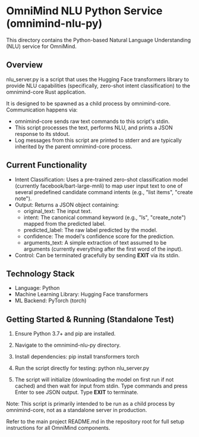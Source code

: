 # OmniMind NLU Python Service (omnimind-nlu-py)

This directory contains the Python-based Natural Language Understanding (NLU) service for OmniMind.

## Overview

nlu_server.py is a script that uses the Hugging Face transformers library to provide NLU capabilities (specifically, zero-shot intent classification) to the omnimind-core Rust application.

It is designed to be spawned as a child process by omnimind-core. Communication happens via:
- omnimind-core sends raw text commands to this script's stdin.
- This script processes the text, performs NLU, and prints a JSON response to its stdout.
- Log messages from this script are printed to stderr and are typically inherited by the parent omnimind-core process.

## Current Functionality

- Intent Classification: Uses a pre-trained zero-shot classification model (currently facebook/bart-large-mnli) to map user input text to one of several predefined candidate command intents (e.g., "list items", "create note").
- Output: Returns a JSON object containing:
    - original_text: The input text.
    - intent: The canonical command keyword (e.g., "ls", "create_note") mapped from the predicted label.
    - predicted_label: The raw label predicted by the model.
    - confidence: The model's confidence score for the prediction.
    - arguments_text: A simple extraction of text assumed to be arguments (currently everything after the first word of the input).
- Control: Can be terminated gracefully by sending __EXIT__ via its stdin.

## Technology Stack

- Language: Python
- Machine Learning Library: Hugging Face transformers
- ML Backend: PyTorch (torch)

## Getting Started & Running (Standalone Test)

1.  Ensure Python 3.7+ and pip are installed.
2.  Navigate to the omnimind-nlu-py directory.
3.  Install dependencies:
        pip install transformers torch
    
4.  Run the script directly for testing:
        python nlu_server.py
    
5.  The script will initialize (downloading the model on first run if not cached) and then wait for input from stdin. Type commands and press Enter to see JSON output. Type __EXIT__ to terminate.

Note: This script is primarily intended to be run as a child process by omnimind-core, not as a standalone server in production.

Refer to the main project README.md in the repository root for full setup instructions for all OmniMind components.